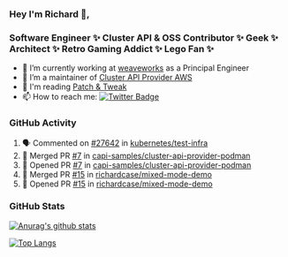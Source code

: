 ### Hey I'm Richard 👋, 

<h3 align="left">Software Engineer ✨ Cluster API & OSS Contributor ✨ Geek ✨ Architect ✨ Retro Gaming Addict ✨ Lego Fan ✨</h3>

- 🔭 I’m currently working at [weaveworks](https://github.com/weaveworks) as a Principal Engineer
- 👯 I’m a maintainer of [Cluster API Provider AWS](https://github.com/kubernetes-sigs/cluster-api-provider-aws)
- 💬 I'm reading [Patch & Tweak](https://bjooks.com/products/patch-tweak-exploring-modular-synthesis)
- 📫 How to reach me: [![Twitter Badge](https://img.shields.io/badge/-@fruit_case-00acee?style=flat&logo=Twitter&logoColor=white)](https://twitter.com/intent/follow?screen_name=fruit_case "Follow on Twitter")

### GitHub Activity 

<!--START_SECTION:activity-->
1. 🗣 Commented on [#27642](https://github.com/kubernetes/test-infra/issues/27642) in [kubernetes/test-infra](https://github.com/kubernetes/test-infra)
2. 🎉 Merged PR [#7](https://github.com/capi-samples/cluster-api-provider-podman/pull/7) in [capi-samples/cluster-api-provider-podman](https://github.com/capi-samples/cluster-api-provider-podman)
3. 💪 Opened PR [#7](https://github.com/capi-samples/cluster-api-provider-podman/pull/7) in [capi-samples/cluster-api-provider-podman](https://github.com/capi-samples/cluster-api-provider-podman)
4. 🎉 Merged PR [#15](https://github.com/richardcase/mixed-mode-demo/pull/15) in [richardcase/mixed-mode-demo](https://github.com/richardcase/mixed-mode-demo)
5. 💪 Opened PR [#15](https://github.com/richardcase/mixed-mode-demo/pull/15) in [richardcase/mixed-mode-demo](https://github.com/richardcase/mixed-mode-demo)
<!--END_SECTION:activity-->

### GitHub Stats

[![Anurag's github stats](https://github-readme-stats.vercel.app/api?username=richardcase&count_private=true&show_icons=true)](https://github.com/anuraghazra/github-readme-stats)

[![Top Langs](https://github-readme-stats.vercel.app/api/top-langs/?username=richardcase&hide=html&layout=compact)](https://github.com/anuraghazra/github-readme-stats)
